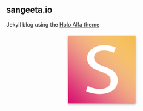 ## sangeeta.io
Jekyll blog using the [Holo Alfa theme](https://github.com/steinvc/holo-alfa)
<p align="center">
  <img src="https://github.com/sjbitcode/sangeeta.io/blob/master/android-chrome-192x192.png" alt="sangeeta.io"/>
</p>

